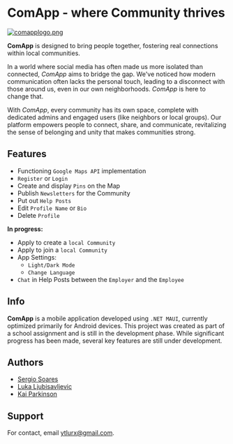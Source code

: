 # ComApp - where Community thrives

[![comapplogo.png](https://i.postimg.cc/Kvfp54ch/comapplogo.png)](https://postimg.cc/56Hm44Fs)

**ComApp** is designed to bring people together, fostering real connections within local communities.

In a world where social media has often made us more isolated than connected, *ComApp* aims to bridge the gap. We've noticed how modern communication often lacks the personal touch, leading to a disconnect with those around us, even in our own neighborhoods. *ComApp* is here to change that.

With *ComApp*, every community has its own space, complete with dedicated admins and engaged users (like neighbors or local groups). Our platform empowers people to connect, share, and communicate, revitalizing the sense of belonging and unity that makes communities strong.
## Features

- Functioning `Google Maps API` implementation
- `Register` or `Login`
- Create and display `Pins` on the Map
- Publish `Newsletters` for the Community
- Put out `Help Posts`
- Edit `Profile Name` or `Bio`
- Delete `Profile`

**In progress:**
- Apply to create a `local Community`
- Apply to join a `local Community`
- App Settings:
    - `Light/Dark Mode`
    - `Change Language`
- `Chat` in Help Posts between the `Employer` and the `Employee`

## Info
**ComApp** is a mobile application developed using `.NET MAUI`, currently optimized primarily for Android devices. This project was created as part of a school assignment and is still in the development phase. While significant progress has been made, several key features are still under development.
## Authors

- [Sergio Soares](https://www.github.com/Sergio-404)
- [Luka Ljubisavljevic](https://www.github.com/Lurx381)
- [Kai Parkinson](https://www.github.com/Kai1732)
## Support

For contact, email ytlurx@gmail.com.
